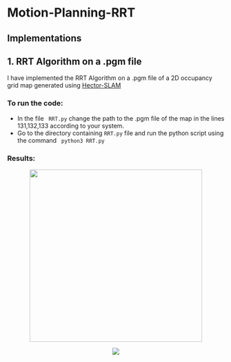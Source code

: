 # Motion-Planning-RRT

## Implementations

## 1. RRT Algorithm on a .pgm file
I have implemented the RRT Algorithm on a .pgm file of a 2D occupancy grid map generated using [Hector-SLAM](http://wiki.ros.org/hector_slam)

### To run the code:
* In the file ``` RRT.py``` change the path to the .pgm file of the map in the lines 131,132,133 according to your system. 
* Go to the directory containing ```RRT.py``` file and run the python script using the command ``` python3 RRT.py```

### Results:

<p align="center">
<img src="https://user-images.githubusercontent.com/64685403/142718492-33ef31c9-fb83-48a5-9385-46633dfa4bb7.png" width="400">
</p>

<p align="center">
<img src="https://user-images.githubusercontent.com/64685403/142722682-fbd967b1-7ea0-46df-8b13-96820912c3db.gif">
</p>

